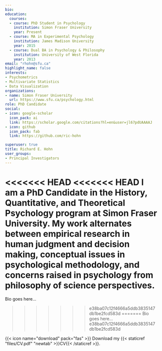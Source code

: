 ```yaml
---
bio: 
education:
  courses:
  - course: PhD Student in Psychology
    institution: Simon Fraser University
    year: Present
  - course: MA in Experimental Psychology
    institution: James Madison University
    year: 2015
  - course: Dual BA in Psychology & Philosophy
    institution: University of West Florida
    year: 2013
email: "rhohn@sfu.ca"
highlight_name: false
interests:
- Psychometrics
- Multivariate Statistics
- Data Visualization
organizations:
- name: Simon Fraser University
  url: https://www.sfu.ca/psychology.html
role: PhD Candidate
social:
- icon: google-scholar
  icon_pack: ai
  link: https://scholar.google.com/citations?hl=en&user=jl67pdUAAAAJ
- icon: github
  icon_pack: fab
  link: https://github.com/ric-hohn

superuser: true
title: Richard E. Hohn
user_groups:
- Principal Investigators
---
```


<<<<<<< HEAD
<<<<<<< HEAD
I am a PhD Candidate in the History, Quantitative, and Theoretical Psychology program at Simon Fraser University. My work alternates between empirical research in human judgment and decision making, conceptual issues in psychological methodology, and concerns raised in psychology from philosophy of science perspectives.
=======
Bio goes here...
>>>>>>> e38ba07c12f4666a5ddb3835147db1be2fcd583d
=======
Bio goes here...
>>>>>>> e38ba07c12f4666a5ddb3835147db1be2fcd583d

{{< icon name="download" pack="fas" >}} Download my {{< staticref "files/CV.pdf" "newtab" >}}CV{{< /staticref >}}.
